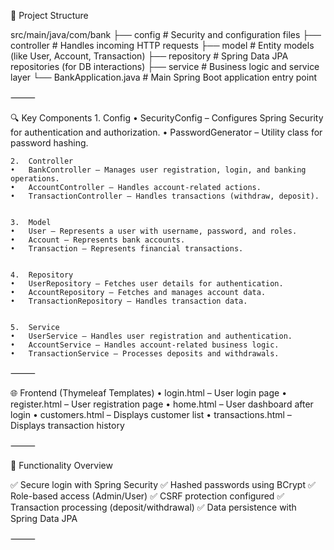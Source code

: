 

📂 Project Structure


src/main/java/com/bank
├── config              # Security and configuration files
├── controller          # Handles incoming HTTP requests
├── model               # Entity models (like User, Account, Transaction)
├── repository          # Spring Data JPA repositories (for DB interactions)
├── service             # Business logic and service layer
└── BankApplication.java # Main Spring Boot application entry point



⸻

🔍 Key Components
	1.	Config
	•	SecurityConfig – Configures Spring Security for authentication and authorization.
	•	PasswordGenerator – Utility class for password hashing.


	2.	Controller
	•	BankController – Manages user registration, login, and banking operations.
	•	AccountController – Handles account-related actions.
	•	TransactionController – Handles transactions (withdraw, deposit).


	3.	Model
	•	User – Represents a user with username, password, and roles.
	•	Account – Represents bank accounts.
	•	Transaction – Represents financial transactions.


	4.	Repository
	•	UserRepository – Fetches user details for authentication.
	•	AccountRepository – Fetches and manages account data.
	•	TransactionRepository – Handles transaction data.


	5.	Service
	•	UserService – Handles user registration and authentication.
	•	AccountService – Handles account-related business logic.
	•	TransactionService – Processes deposits and withdrawals.

⸻

🌐 Frontend (Thymeleaf Templates)
	•	login.html – User login page
	•	register.html – User registration page
	•	home.html – User dashboard after login
	•	customers.html – Displays customer list
	•	transactions.html – Displays transaction history

⸻

🚀 Functionality Overview

✅ Secure login with Spring Security
✅ Hashed passwords using BCrypt
✅ Role-based access (Admin/User)
✅ CSRF protection configured
✅ Transaction processing (deposit/withdrawal)
✅ Data persistence with Spring Data JPA

⸻

